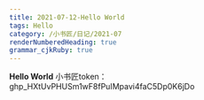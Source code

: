 ```yaml
---
title: 2021-07-12-Hello World
tags: Hello
category: /小书匠/日记/2021-07
renderNumberedHeading: true
grammar_cjkRuby: true
---
```


**Hello World**
小书匠token：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